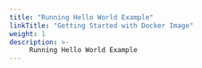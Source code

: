 ```yaml
---
title: "Running Hello World Example"
linkTitle: "Getting Started with Docker Image"
weight: 1
description: >-
     Running Hello World Example
---
```




